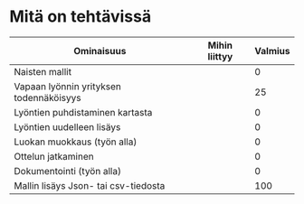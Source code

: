 # Mitä on tehtävissä

| Ominaisuus                              | Mihin liittyy | Valmius |
|-----------------------------------------|---------------|---------|
| Naisten mallit                          |               | 0       |
| Vapaan lyönnin yrityksen todennäköisyys |               | 25      |
| Lyöntien puhdistaminen kartasta         |               | 0       |
| Lyöntien uudelleen lisäys               |               | 0       |
| Luokan muokkaus (työn alla)             |               | 0       |
| Ottelun jatkaminen                      |               | 0       |
| Dokumentointi (työn alla)               |               | 0       |
| Mallin lisäys Json- tai csv-tiedosta    |               | 100     |
